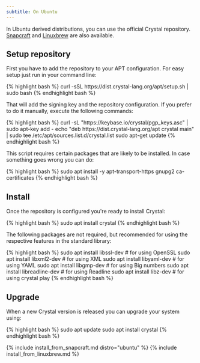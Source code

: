 ```yaml
---
subtitle: On Ubuntu
---
```


In Ubuntu derived distributions, you can use the official Crystal repository. [Snapcraft](#snapcraft) and [Linuxbrew](#linuxbrew) are also available.

## Setup repository

First you have to add the repository to your APT configuration. For easy setup just run in your command line:

<div class="code_section">{% highlight bash %}
curl -sSL https://dist.crystal-lang.org/apt/setup.sh | sudo bash
{% endhighlight bash %}</div>

That will add the signing key and the repository configuration. If you prefer to do it manually, execute the following commands:

<div class="code_section">{% highlight bash %}
curl -sL "https://keybase.io/crystal/pgp_keys.asc" | sudo apt-key add -
echo "deb https://dist.crystal-lang.org/apt crystal main" | sudo tee /etc/apt/sources.list.d/crystal.list
sudo apt-get update
{% endhighlight bash %}</div>

This script requires certain packages that are likely to be installed. In case something goes wrong you can do:

<div class="code_section">{% highlight bash %}
sudo apt install -y apt-transport-https gnupg2 ca-certificates
{% endhighlight bash %}</div>

## Install

Once the repository is configured you're ready to install Crystal:

<div class="code_section">{% highlight bash %}
sudo apt install crystal
{% endhighlight bash %}</div>

The following packages are not required, but recommended for using the respective features in the standard library:

<div class="code_section">{% highlight bash %}
sudo apt install libssl-dev      # for using OpenSSL
sudo apt install libxml2-dev     # for using XML
sudo apt install libyaml-dev     # for using YAML
sudo apt install libgmp-dev      # for using Big numbers
sudo apt install libreadline-dev # for using Readline
sudo apt install libz-dev        # for using crystal play
{% endhighlight bash %}</div>

## Upgrade

When a new Crystal version is released you can upgrade your system using:

<div class="code_section">{% highlight bash %}
sudo apt update
sudo apt install crystal
{% endhighlight bash %}</div>

{% include install_from_snapcraft.md distro="ubuntu" %}
{% include install_from_linuxbrew.md %}
